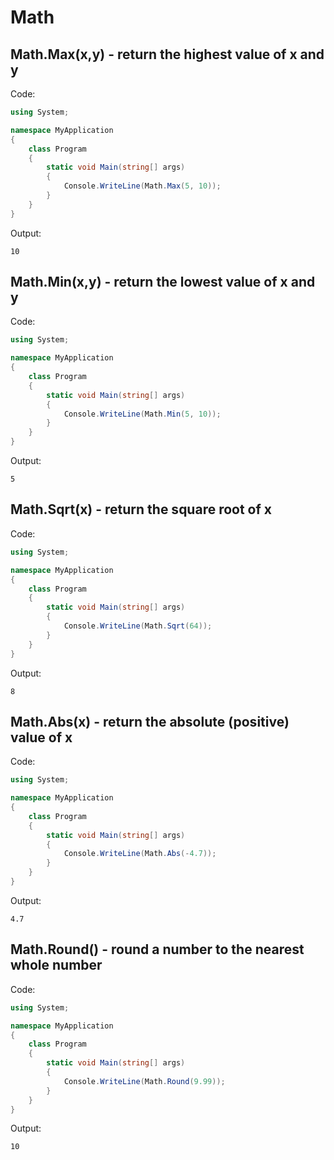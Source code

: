 # Math

## Math.Max(x,y) - return the highest value of x and y

Code:

```csharp
using System;

namespace MyApplication
{
    class Program
    {
        static void Main(string[] args)
        {
            Console.WriteLine(Math.Max(5, 10));           
        }
    }
}
```

Output:

```text
10
```

## Math.Min(x,y) - return the lowest value of x and y

Code:

```csharp
using System;

namespace MyApplication
{
    class Program
    {
        static void Main(string[] args)
        {
            Console.WriteLine(Math.Min(5, 10));           
        }
    }
}
```

Output:

```text
5
```

## Math.Sqrt(x) - return the square root of x

Code:

```csharp
using System;

namespace MyApplication
{
    class Program
    {
        static void Main(string[] args)
        {
            Console.WriteLine(Math.Sqrt(64));           
        }
    }
}
```

Output:

```text
8
```

## Math.Abs(x) - return the absolute (positive) value of x

Code:

```csharp
using System;

namespace MyApplication
{
    class Program
    {
        static void Main(string[] args)
        {
            Console.WriteLine(Math.Abs(-4.7));          
        }
    }
}
```

Output:

```text
4.7
```

## Math.Round() - round a number to the nearest whole number

Code:

```csharp
using System;

namespace MyApplication
{
    class Program
    {
        static void Main(string[] args)
        {
            Console.WriteLine(Math.Round(9.99));         
        }
    }
}
```

Output:

```text
10
```